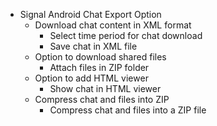 - Signal Android Chat Export Option
  - Download chat content in XML format
    - Select time period for chat download
    - Save chat in XML file
  - Option to download shared files
    - Attach files in ZIP folder
  - Option to add HTML viewer
    - Show chat in HTML viewer
  - Compress chat and files into ZIP
    - Compress chat and files into a ZIP file


